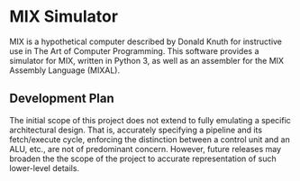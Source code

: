# MIX Simulator 

MIX is a hypothetical computer described by Donald Knuth for 
instructive use in The Art of Computer Programming. This software
provides a simulator for MIX, written in Python 3, as well
as an assembler for the MIX Assembly Language (MIXAL).

## Development Plan 

The initial scope of this project does not extend to fully
emulating a specific architectural design. That is, accurately
specifying a pipeline and its fetch/execute cycle, enforcing the
distinction between a control unit and an ALU, etc., are not of 
predominant concern. However, future releases may broaden the
the scope of the project to accurate representation of such
lower-level details.

